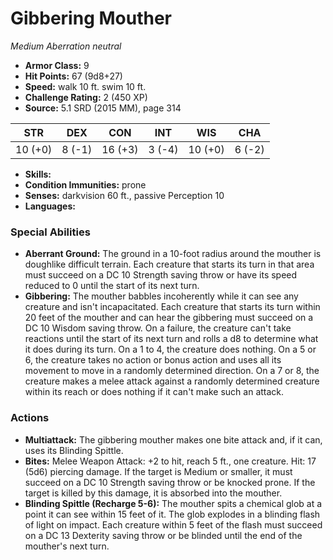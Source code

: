 # Gibbering Mouther

*Medium* *Aberration* *neutral*

- **Armor Class:** 9
- **Hit Points:** 67 (9d8+27)
- **Speed:** walk 10 ft. swim 10 ft.
- **Challenge Rating:** 2 (450 XP)
- **Source:** 5.1 SRD (2015 MM), page 314

| STR | DEX | CON | INT | WIS | CHA |
| --- | --- | --- | --- | --- | --- |
| 10 (+0) | 8 (-1) | 16 (+3) | 3 (-4) | 10 (+0) | 6 (-2) |

- **Skills:** 
- **Condition Immunities:** prone
- **Senses:** darkvision 60 ft., passive Perception 10
- **Languages:** 

### Special Abilities

- **Aberrant Ground:** The ground in a 10-foot radius around the mouther is doughlike difficult terrain. Each creature that starts its turn in that area must succeed on a DC 10 Strength saving throw or have its speed reduced to 0 until the start of its next turn.
- **Gibbering:** The mouther babbles incoherently while it can see any creature and isn't incapacitated. Each creature that starts its turn within 20 feet of the mouther and can hear the gibbering must succeed on a DC 10 Wisdom saving throw. On a failure, the creature can't take reactions until the start of its next turn and rolls a d8 to determine what it does during its turn. On a 1 to 4, the creature does nothing. On a 5 or 6, the creature takes no action or bonus action and uses all its movement to move in a randomly determined direction. On a 7 or 8, the creature makes a melee attack against a randomly determined creature within its reach or does nothing if it can't make such an attack.

### Actions

- **Multiattack:** The gibbering mouther makes one bite attack and, if it can, uses its Blinding Spittle.
- **Bites:** Melee Weapon Attack: +2 to hit, reach 5 ft., one creature. Hit: 17 (5d6) piercing damage. If the target is Medium or smaller, it must succeed on a DC 10 Strength saving throw or be knocked prone. If the target is killed by this damage, it is absorbed into the mouther.
- **Blinding Spittle (Recharge 5-6):** The mouther spits a chemical glob at a point it can see within 15 feet of it. The glob explodes in a blinding flash of light on impact. Each creature within 5 feet of the flash must succeed on a DC 13 Dexterity saving throw or be blinded until the end of the mouther's next turn.


